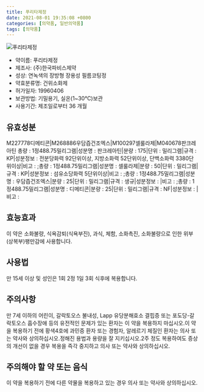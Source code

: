 ```yaml
---
title: 푸리타제정
date: 2021-08-01 19:35:08 +0800
categories: [의약품, 일반의약품]
tags: [의약품]
---
```

![푸리타제정](https://nedrug.mfds.go.kr/pbp/cmn/itemImageDownload/1NZWOAuKldV)

- 약이름: 푸리타제정
- 제조사: (주)한국파비스제약
- 성상: 연녹색의 장방형 장용성 필름코팅정
- 약효분류명: 건위소화제
- 허가일자: 19960406
- 보관방법: 기밀용기, 실온(1~30℃)보관
- 사용기간: 제조일로부터 36 개월
## 유효성분
M227778디메티콘|M268886우담즙건조엑스|M100297셀룰라제|M040678판크레아틴
총량 : 1정488.75밀리그램|성분명 : 판크레아틴|분량 : 175|단위 : 밀리그램|규격 : KP|성분정보 : 전분당화력 92단위이상, 지방소화력 52단위이상, 단백소화력 3380단위이상|비고 : ;총량 : 1정488.75밀리그램|성분명 : 셀룰라제|분량 : 50|단위 : 밀리그램|규격 : KP|성분정보 : 섬유소당화력 5단위이상|비고 : ;총량 : 1정488.75밀리그램|성분명 : 우담즙건조엑스|분량 : 25|단위 : 밀리그램|규격 : 생규|성분정보 : |비고 : ;총량 : 1정488.75밀리그램|성분명 : 디메티콘|분량 : 25|단위 : 밀리그램|규격 : NF|성분정보 : |비고 :
## 효능효과
이 약은 소화불량, 식욕감퇴(식욕부진), 과식, 체함, 소화촉진, 소화불량으로 인한 위부(상복부)팽만감에 사용합니다.
## 사용법
만 15세 이상 및 성인은 1회 2정 1일 3회 식후에 복용합니다.
## 주의사항
만 7세 이하의 어린이, 갈락토오스 불내성, Lapp 유당분해효소 결핍증 또는 포도당-갈락토오스 흡수장애 등의 유전적인 문제가 있는 환자는 이 약을 복용하지 마십시오.이 약을 복용하기 전에 황색4호에 과민증 환자 또는 경험자, 알레르기 체질인 환자는 의사 또는 약사와 상의하십시오.정해진 용법과 용량을 잘 지키십시오.2주 정도 복용하여도 증상의 개선이 없을 경우 복용을 즉각 중지하고 의사 또는 약사와 상의하십시오.
## 주의해야 할 약 또는 음식
이 약을 복용하기 전에 다른 약물을 복용하고 있는 경우 의사 또는 약사와 상의하십시오.
